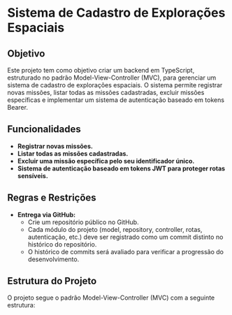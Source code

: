 # Sistema de Cadastro de Explorações Espaciais

## Objetivo

Este projeto tem como objetivo criar um backend em TypeScript, estruturado no padrão Model-View-Controller (MVC), para gerenciar um sistema de cadastro de explorações espaciais. O sistema permite registrar novas missões, listar todas as missões cadastradas, excluir missões específicas e implementar um sistema de autenticação baseado em tokens Bearer.

## Funcionalidades

- **Registrar novas missões.**
- **Listar todas as missões cadastradas.**
- **Excluir uma missão específica pelo seu identificador único.**
- **Sistema de autenticação baseado em tokens JWT para proteger rotas sensíveis.**

## Regras e Restrições

- **Entrega via GitHub:**
  - Crie um repositório público no GitHub.
  - Cada módulo do projeto (model, repository, controller, rotas, autenticação, etc.) deve ser registrado como um commit distinto no histórico do repositório.
  - O histórico de commits será avaliado para verificar a progressão do desenvolvimento.

## Estrutura do Projeto

O projeto segue o padrão Model-View-Controller (MVC) com a seguinte estrutura:

